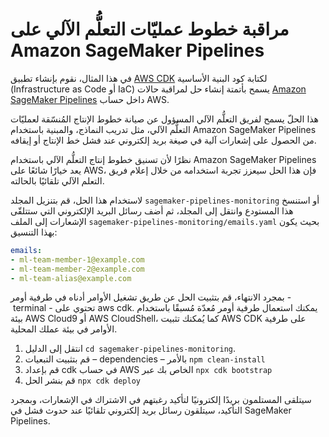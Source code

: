 # مراقبة خطوط عمليّات التعلُّم الآلي على  Amazon SageMaker Pipelines

في هذا المثال، نقوم بإنشاء تطبيق [AWS CDK](https://docs.aws.amazon.com/cdk/v2/guide/home.html) لكتابة كود البنية الأساسية (Infrastructure as Code أو IaC) يسمح بأتمتة إنشاء حل لمراقبة حالات [Amazon SageMaker Pipelines](https://docs.aws.amazon.com/sagemaker/latest/dg/pipelines-sdk.html) داخل حساب AWS.

هذا الحلّ يسمح لفريق التعلُّم الآلي المسؤول عن صيانة خطوط الإنتاج المُنسّقة لعمليّات التعلُّم الآلي، مثل تدريب النماذج، والمبنية باستخدام  Amazon SageMaker Pipelines  من الحصول على إشعارات آلية في صيغة بريد إلكتروني عند فشل خط الإنتاج أو إيقافه.

نظرًا لأن تسنيق خطوط إنتاج التعلُّم الآلي باستخدام  Amazon SageMaker Pipelines يعد خيارًا شائعًا على AWS، فإن هذا الحل سيعزز تجربة استخدامه من خلال إعلام فريق التعلم الآلي تلقائيًا بالحالته. 
 

  لاستخدام هذا الحل، قم بتنزيل المجلد `sagemaker-pipelines-monitoring` أو استنسخ هذا المستودع وانتقل إلى المجلد، ثم أضف رسائل البريد الإلكتروني التي ستتلقّى الإشعارات إلى الملف `sagemaker-pipelines-monitoring/emails.yaml` بحيث يكون بهذا التنسيق:

```yaml
emails:
- ml-team-member-1@example.com
- ml-team-member-2@example.com
- ml-team-alias@example.com
```

بمجرد الانتهاء، قم بتثبيت الحل عن طريق تشغيل الأوامر أدناه في طرفية أومر - terminal - تحتوي على aws cdk. يمكنك استعمال طرفية أومر مُعدّة مُسبقًا باستخدام بيئة AWS Cloud9 أو AWS CloudShell،  كما يُمكنك تثبيت AWS CDK على طرفية الأوامر في بيئة عملك المحلية.

1. انتقل إلى الدليل `cd sagemaker-pipelines-monitoring`.
2. قم بتثبيت التبعيات – dependencies – بالأمر `npm clean-install`
3. قم بإعداد cdk في حساب AWS الخاص بك عبر `npx cdk bootstrap`
5. قم بنشر الحل `npx cdk deploy`

سيتلقى المستلمون بريدًا إلكترونيًا لتأكيد رغبتهم في الاشتراك في الإشعارات، وبمجرد التأكيد، سيتلقون رسائل بريد إلكتروني تلقائيًا عند حدوث فشل في SageMaker Pipelines.